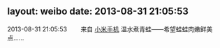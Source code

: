 layout: weibo
date: 2013-08-31 21:05:53
---
<meta name="referrer" content="no-referrer" />

2013-08-31 21:05:53  &nbsp;&nbsp;&nbsp;&nbsp;&nbsp;&nbsp; 来自 <a href="http://app.weibo.com/t/feed/22zMnn" rel="nofollow">小米手机</a>
温水煮青蛙——希望蛙蛙肉嫩鲜美点…… ​​​
